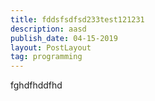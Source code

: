 ```yaml
---
title: fddsfsdfsd233test121231
description: aasd
publish_date: 04-15-2019
layout: PostLayout
tag: programming
---
```

fghdfhddfhd
